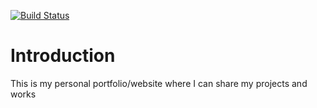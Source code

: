 [![Build Status](https://github.com/YuleTomalin/yuletomalin.github.io/tree/main)](https://github.com/YuleTomalin/yuletomalin.github.io)

# Introduction

This is my personal portfolio/website where I can share my projects and works
